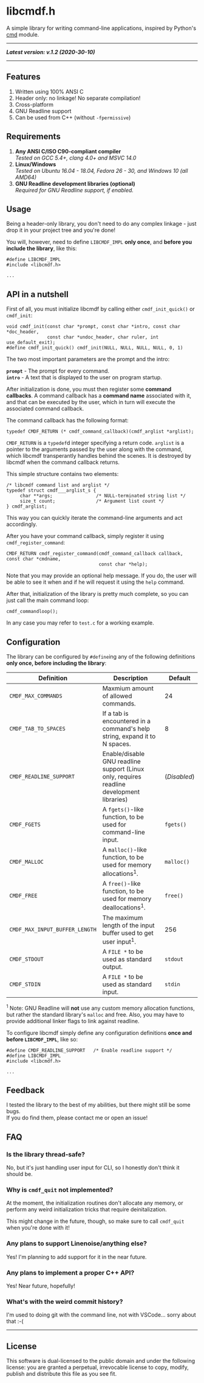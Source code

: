 libcmdf.h
=============
A simple library for writing command-line applications, inspired by Python's [cmd](https://docs.python.org/3/library/cmd.html) module.

----------------------------------------------

***Latest version: v.1.2 (2020-30-10)***

----------------------------------------------

Features
--------
1. Written using 100% ANSI C
2. Header only: no linkage! No separate compilation!
3. Cross-platform
4. GNU Readline support
5. Can be used from C++ (without `-fpermissive`)

Requirements
------------
1. **Any ANSI C/ISO C90-compliant compiler**
<br />*Tested on GCC 5.4+, clang 4.0+ and MSVC 14.0*
2. **Linux/Windows**
<br />*Tested on Ubuntu 16.04 - 18.04, Fedora 26 - 30, and Windows 10 (all AMD64)*
3. **GNU Readline development libraries (optional)**
<br />*Required for GNU Readline support, if enabled.*

Usage
------
Being a header-only library, you don't need to do any complex linkage - just drop it in your project tree and you're done!

You will, however, need to define <code>LIBCMDF_IMPL</code> **only once**, and **before you include the library**, like this:

```
#define LIBCMDF_IMPL
#include <libcmdf.h>

...
```

API in a nutshell
--------------------
First of all, you must initialize libcmdf by calling either `cmdf_init_quick()` or `cmdf_init`:
```
void cmdf_init(const char *prompt, const char *intro, const char *doc_header,
               const char *undoc_header, char ruler, int use_default_exit);
#define cmdf_init_quick() cmdf_init(NULL, NULL, NULL, NULL, 0, 1)
```

The two most important parameters are the prompt and the intro:

**<code>prompt</code>** - The prompt for every command. <br />
**<code>intro</code>** - A text that is displayed to the user on program startup. <br />

After initialization is done, you must then register some **command callbacks**.
A command callback has a **command name** associated with it, and that can be executed
by the user, which in turn will execute the associated command callback.

The command callback has the following format:
```
typedef CMDF_RETURN (* cmdf_command_callback)(cmdf_arglist *arglist);
```

<code>CMDF_RETURN</code> is a <code>typedef</code>d integer specifying a return code.
<code>arglist</code> is a pointer to the arguments passed by the user along with the command,
which libcmdf transperantly handles behind the scenes. It is destroyed by libcmdf when the command callback
returns.

This simple structure contains two elements:
```
/* libcmdf command list and arglist */
typedef struct cmdf___arglist_s {
     char **args;                /* NULL-terminated string list */
     size_t count;               /* Argument list count */
} cmdf_arglist;

```

This way you can quickly iterate the command-line arguments and act accordingly.

After you have your command callback, simply register it using `cmdf_register_command`:
```
CMDF_RETURN cmdf_register_command(cmdf_command_callback callback, const char *cmdname,
                                  const char *help);
```

Note that you may provide an optional help message. If you do, the user will be able to see it when and if
he will request it using the `help` command.

After that, initialization of the library is pretty much complete, so you can just call the main command loop:
```
cmdf_commandloop();
```

In any case you may refer to <code>test.c</code> for a working example.


Configuration
---------------
The library can be configured by <code>#define</code>ing any of the following definitions **only once, before including the library**:
<br />

|Definition|Description|Default|
|----------|-----------|-------|
|<code>CMDF_MAX_COMMANDS</code>|Maxmium amount of allowed commands.|24|
|<code>CMDF_TAB_TO_SPACES</code>|If a tab is encountered in a command's help string, expand it to N spaces.|8|
|<code>CMDF_READLINE_SUPPORT</code>|Enable/disable GNU readline support (Linux only, requires readline development libraries)|(*Disabled*)|
|<code>CMDF_FGETS</code>|A <code>fgets()</code>-like function, to be used for command-line input.|<code>fgets()</code>|
|<code>CMDF_MALLOC</code>|A <code>malloc()</code>-like function, to be used for memory allocations<sup>1</sup>.|<code>malloc()</code>|
|<code>CMDF_FREE</code>|A <code>free()</code>-like function, to be used for memory deallocations<sup>1</sup>.|<code>free()</code>|
|<code>CMDF_MAX_INPUT_BUFFER_LENGTH</code>|The maximum length of the input buffer used to get user input<sup>1</sup>.|256|
|<code>CMDF_STDOUT</code>|A <code>FILE *</code> to be used as standard output.|<code>stdout</code>|
|<code>CMDF_STDIN</code>|A <code>FILE *</code> to be used as standard input.|<code>stdin</code>|

<sup>1</sup> Note: GNU Readline will **not** use any custom memory allocation functions, but rather the standard library's <code>malloc</code> and </code>free</code>. Also, you may have to provide additional linker flags to link against readline.

To configure libcmdf simply define any configuration definitions **once and before <code>LIBCMDF_IMPL</code>**, like so:
```
#define CMDF_READLINE_SUPPORT   /* Enable readline support */
#define LIBCMDF_IMPL
#include <libcmdf.h>

...
```

Feedback
---------
I tested the library to the best of my abilities, but there might still be some bugs. <br />
If you do find them, please contact me or open an issue!

FAQ
----
### Is the library thread-safe?
No, but it's just handling user input for CLI, so I honestly don't think it should be.

### Why is <code>cmdf_quit</code> not implemented?
At the moment, the initialization routines don't allocate any memory, or perform any weird
initialization tricks that require deinitalization.

This might change in the future, though, so make sure to call <code>cmdf_quit</code> when you're done with it!

### Any plans to support Linenoise/anything else?
Yes! I'm planning to add support for it in the near future.

### Any plans to implement a proper C++ API?
Yes! Near future, hopefully!

### What's with the weird commit history?
I'm used to doing git with the command line, not with VSCode... sorry about that :-(

-------------------------------------------------------------------------------------------------------

License
--------
This software is dual-licensed to the public domain and under the following license:
you are granted a perpetual, irrevocable license to copy, modify,
publish and distribute this file as you see fit.
